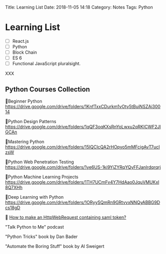Title: Learning List
Date: 2018-11-05 14:18
Category: Notes
Tags: Python


# Learning List


- [ ] React.js
- [ ] Python
- [ ] Block Chain
- [ ] ES 6
- [ ] Functional JavaScript pluralsight.

XXX


## Python Courses Collection

📌Beginner Python https://drive.google.com/drive/folders/1KnfTxxCDurkm1vOty5tBuiNSZAi30014

📌Python Design Patterns https://drive.google.com/drive/folders/1qQF3oqKXsRnYoLwxu2qRKICWF2JlGCAn

📌Mastering Python https://drive.google.com/drive/folders/15lQClcQA2rHOpyo5mMFcigAvT7ucIzsW

📌Python Web Penetration Testing https://drive.google.com/drive/folders/1ye6US-1ki9YjZYRqYQyFFJanlrdqrqrj

📌Python Machine Learning Projects https://drive.google.com/drive/folders/1TH7UCmFv4Y7HdAao0JquVMUKxl8Q7XHh

📌Deep Learning with Python https://drive.google.com/drive/folders/1ORyySQmRn9GRtvvxNNQyABBG9Dcs18gD

:rocket: [How to make an HttpWebRequest containing saml token?](https://social.msdn.microsoft.com/Forums/Lync/en-US/05f8a873-49c2-49b5-a88d-e45bfb9e55f5/how-to-make-an-httpwebrequest-containing-saml-token?forum=silverlightarchieve)


"Talk Python to Me" podcast

"Python Tricks" book by Dan Bader

"Automate the Boring Stuff" book by Al Sweigert